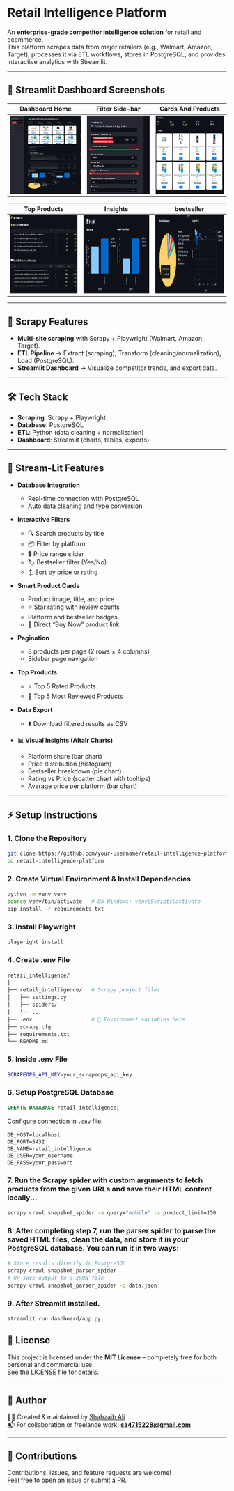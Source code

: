 # Retail Intelligence Platform

An **enterprise-grade competitor intelligence solution** for retail and ecommerce.  
This platform scrapes data from major retailers (e.g., Walmart, Amazon, Target), processes it via ETL workflows, stores in PostgreSQL, and provides interactive analytics with Streamlit.

---
## 📸 Streamlit Dashboard Screenshots


| Dashboard Home | Filter Side-bar | Cards And Products |
|:--------------:|:---------------:|:------------------:|
| <img src="images/complete_dashboard_streamlit.png" width="250" height="180"> | <img src="images/filter_side_bar.png" width="250" height="180"> | <img src="images/cards_and_products.png" width="250" height="180"> |


| Top Products | Insights | bestseller |
|:------------:|:--------:|:----------:|
| <img src="images/top_products.png" width="250" height="180"> | <img src="images/insights.png" width="250" height="180"> | <img src="images/bestseller_reating_vs_price_charts.png" width="250" height="180"> |


---

## 🚀 Scrapy Features
- **Multi-site scraping** with Scrapy + Playwright (Walmart, Amazon, Target).
- **ETL Pipeline** → Extract (scraping), Transform (cleaning/normalization), Load (PostgreSQL).
- **Streamlit Dashboard** → Visualize competitor trends, and export data.

---

## 🛠️ Tech Stack
- **Scraping**: Scrapy + Playwright  
- **Database**: PostgreSQL  
- **ETL**: Python (data cleaning + normalization)  
- **Dashboard**: Streamlit (charts, tables, exports)  
---

## 🚀 Stream-Lit Features

- **Database Integration**
  - Real-time connection with PostgreSQL  
  - Auto data cleaning and type conversion  

- **Interactive Filters**
  - 🔍 Search products by title  
  - 📦 Filter by platform  
  - 💲 Price range slider  
  - 🏷️ Bestseller filter (Yes/No)  
  - ↕️ Sort by price or rating  

- **Smart Product Cards**
  - Product image, title, and price  
  - ⭐ Star rating with review counts  
  - Platform and bestseller badges  
  - 🔗 Direct “Buy Now” product link  

- **Pagination**
  - 8 products per page (2 rows × 4 columns)  
  - Sidebar page navigation  

- **Top Products**
  - ⭐ Top 5 Rated Products  
  - 💬 Top 5 Most Reviewed Products  

- **Data Export**
  - ⬇️ Download filtered results as CSV  

- **📊 Visual Insights (Altair Charts)**
  - Platform share (bar chart)  
  - Price distribution (histogram)  
  - Bestseller breakdown (pie chart)  
  - Rating vs Price (scatter chart with tooltips)  
  - Average price per platform (bar chart)  

---

## ⚡ Setup Instructions

### 1. Clone the Repository
```bash
git clone https://github.com/your-username/retail-intelligence-platform.git
cd retail-intelligence-platform
```

### 2. Create Virtual Environment & Install Dependencies
```bash
python -m venv venv
source venv/bin/activate   # On Windows: venv\Scripts\activate
pip install -r requirements.txt
```
### 3. Install Playwright
```bash
playwright install
```
### 4. Create .env File
```bash
retail_intelligence/
│
├── retail_intelligence/   # Scrapy project files
│   ├── settings.py
│   ├── spiders/
│   └── ...
├── .env                   # 🔑 Environment variables here
├── scrapy.cfg
├── requirements.txt
└── README.md
```
### 5. Inside .env File 
```bash
SCRAPEOPS_API_KEY=your_scrapeops_api_key
```
### 6. Setup PostgreSQL Database
```sql
CREATE DATABASE retail_intelligence;
```

Configure connection in `.env` file:
```
DB_HOST=localhost
DB_PORT=5432
DB_NAME=retail_intelligence
DB_USER=your_username
DB_PASS=your_password
```

### 7. Run the Scrapy spider with custom arguments to fetch products from the given URLs and save their HTML content locally...
```bash
scrapy crawl snapshot_spider -a query="mobile" -a product_limit=150  
```
### 8. After completing step 7, run the parser spider to parse the saved HTML files, clean the data, and store it in your PostgreSQL database. You can run it in two ways:
```bash
# Store results directly in PostgreSQL
scrapy crawl snapshot_parser_spider
# Or save output to a JSON file
scrapy crawl snapshot_parser_spider -o data.json 
```

### 9. After Streamlit installed.
```bash
streamlit run dashboard/app.py
```

## 🔹 License
This project is licensed under the **MIT License** – completely free for both personal and commercial use.  
See the [LICENSE](LICENSE) file for details.  

---

## 🔹 Author
👨‍💻 Created & maintained by [Shahzaib Ali](https://github.com/shahzaib-1-no)  
📬 For collaboration or freelance work: **sa4715228@gmail.com**  

---

## 🤝 Contributions
Contributions, issues, and feature requests are welcome!  
Feel free to open an [issue](../../issues/) or submit a PR.

